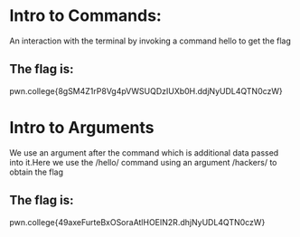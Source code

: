# **Intro to Commands:**
An interaction with the terminal by invoking a command hello to get the flag
## The flag is:
pwn.college{8gSM4Z1rP8Vg4pVWSUQDzIUXb0H.ddjNyUDL4QTN0czW}

# **Intro to Arguments**
We use an argument after the command which is additional data passed into it.Here we use the /hello/ command using an argument /hackers/ to obtain the flag
## The flag is:
pwn.college{49axeFurteBxOSoraAtlHOEIN2R.dhjNyUDL4QTN0czW}

